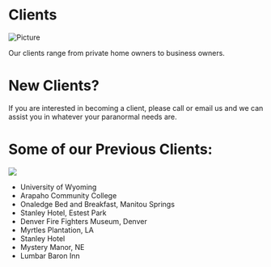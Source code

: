 # Clients

![Picture](/images/6180588.jpeg)

Our clients range from private home owners to business owners.

# New Clients?

If you are interested in becoming a client, please call or email us and we can assist you in whatever your paranormal needs are.

# Some of our Previous Clients:

![](/images/9476660.jpeg)

- University of Wyoming
- Arapaho Community College
- Onaledge Bed and Breakfast, Manitou Springs
- Stanley Hotel, Estest Park
- Denver Fire Fighters Museum, Denver
- Myrtles Plantation, LA
- Stanley Hotel
- Mystery Manor, NE
- Lumbar Baron Inn